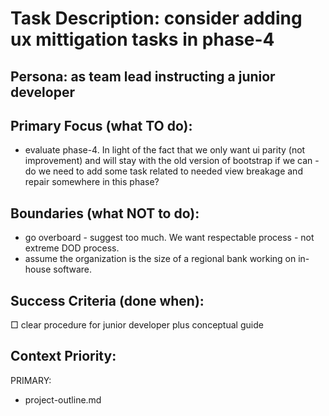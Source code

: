 # Task Description: consider adding ux mittigation tasks in phase-4


## Persona: as  team lead instructing a junior developer

## Primary Focus (what TO do):
- evaluate phase-4.  In light of the fact that we only want ui parity (not improvement) and will stay with the old version of bootstrap if we can - do we need to add some task related to needed view breakage and repair somewhere in this phase?

## Boundaries (what NOT to do):
- go overboard - suggest too much.  We want respectable process - not extreme DOD process.
- assume the organization is the size of a regional bank working on in-house software.
  
  
  

## Success Criteria (done when):
□ clear procedure for junior developer plus conceptual guide


## Context Priority:

PRIMARY: 
 - project-outline.md


        
